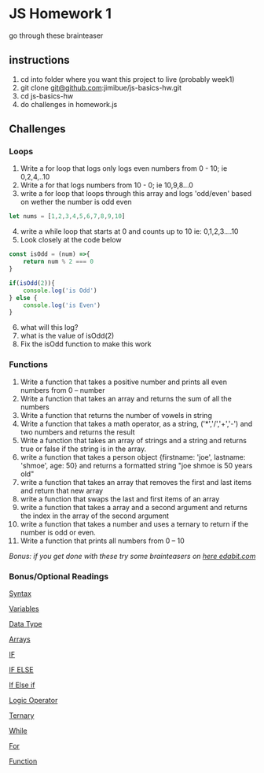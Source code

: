 # JS Homework 1
 go through these brainteaser

## instructions
1. cd into folder where you want this project to live (probably week1)
2. git clone git@github.com:jimibue/js-basics-hw.git
3. cd js-basics-hw
4. do challenges in homework.js

## Challenges

### Loops
1. Write a for loop that logs only logs even numbers from 0 - 10; ie 0,2,4,..10
2. Write a for that logs numbers from 10 - 0; ie 10,9,8...0
3. write a for loop that loops through this array and logs 'odd/even' based on wether the number is odd even

```javascript
let nums = [1,2,3,4,5,6,7,8,9,10]
```
4. write a while loop that starts at 0 and counts up to 10 ie: 0,1,2,3....10
5. Look closely at the code below

```javascript
const isOdd = (num) =>{
    return num % 2 === 0
}

if(isOdd(2)){
    console.log('is Odd')
} else {
    console.log('is Even')
}
```
6. what will this log?
7. what is the value of isOdd(2) 
8. Fix the isOdd function to make this work

### Functions
1. Write a function that takes a positive number and prints all even numbers from 0 – number
2. Write a function that takes an array and returns the sum of all the numbers
3. Write a function that returns the number of vowels in string
4. Write a function that takes a math operator, as a string, ('*','/','+','-') and two numbers and returns the result
5. Write a function that takes an array of strings and a string and returns true or false if the string is in the array.
6. write a function that takes a person object {firstname: 'joe', lastname: 'shmoe', age: 50} and returns a formatted string "joe shmoe is 50 years old"
7. write a function that takes an array that removes the first and last items and return that new array
8. write a function that swaps the last and first items of an array 
9. write a function that takes a array and a second argument and returns the index in the array of the second argument
10. write a function that takes a number and uses a ternary to return if the number is odd or even.
11. Write a function that prints all  numbers from 0 – 10

*Bonus: if you get done with these try some brainteasers on [here edabit.com](edabit.com)*

### Bonus/Optional Readings

 [Syntax](https://www.javascripttutorial.net/javascript-syntax/)

 [Variables](https://www.javascripttutorial.net/javascript-variables/)

 [Data Type](https://www.javascripttutorial.net/javascript-data-types/)

 [Arrays](https://www.javascripttutorial.net/javascript-array/)

 [IF](https://www.javascripttutorial.net/javascript-if/)

 [IF ELSE](https://www.javascripttutorial.net/javascript-if-else/)

 [If Else if](https://www.javascripttutorial.net/javascript-if-else-if/)

 [Logic Operator](https://www.javascripttutorial.net/javascript-logical-operators/)

 [Ternary](https://www.javascripttutorial.net/javascript-ternary-operator/)

 [While](https://www.javascripttutorial.net/javascript-while-loop/)

 [For](https://www.javascripttutorial.net/javascript-for-loop/)

 [Function](https://www.javascripttutorial.net/javascript-function/)